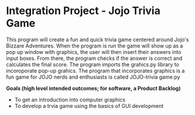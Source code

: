 # Integration Project - Jojo Trivia Game
This program will create a fun and quick trivia game centered around Jojo's Bizzare Adventures. 
When the program is run the game will show up as a pop up window with graphics, the user will then insert their answers into input boxes. 
From there, the program checks if the answer is correct and calculates the final score. The program imports the grahics.py library to incoroporate pop-up grahics. The program that incorporates graphics is a fun game for JOJO nerds and enthusiasts is called JOJO-trivia game.py

**Goals (high level intended outcomes; for software, a Product Backlog)**  
- To get an introduction into computer graphics 
- To develop a trvia game using the basics of GUI development
 
